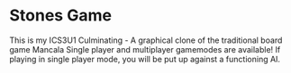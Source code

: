 # Stones Game
This is my ICS3U1 Culminating - A graphical clone of the traditional board game Mancala
Single player and multiplayer gamemodes are available!
If playing in single player mode, you will be put up against a functioning AI.
